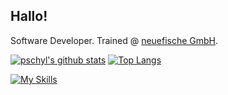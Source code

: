 ## Hallo! 

Software Developer.
Trained @ [neuefische GmbH](https://www.neuefische.de/).

[![pschyl's github stats](https://github-readme-stats.vercel.app/api?username=pschyl&theme=codeSTACKr)](https://github.com/anuraghazra/github-readme-stats) [![Top Langs](https://github-readme-stats.vercel.app/api/top-langs/?username=pschyl&layout=compact&theme=codeSTACKr)](https://github.com/anuraghazra/github-readme-stats)


[![My Skills](https://skills.thijs.gg/icons?i=js,nextjs,react,nodejs,electron,html,css,tailwind,git)](https://skills.thijs.gg)
